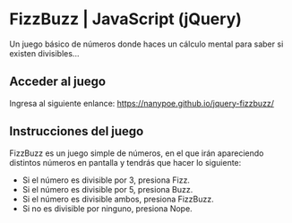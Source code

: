 # FizzBuzz | JavaScript (jQuery)
Un juego básico de números donde haces un cálculo mental para saber si existen divisibles...

## Acceder al juego
Ingresa al siguiente enlance: https://nanypoe.github.io/jquery-fizzbuzz/

## Instrucciones del juego
FizzBuzz es un juego simple de números, en el que irán apareciendo distintos números en pantalla y tendrás que hacer lo siguiente:
- Si el número es divisible por 3, presiona Fizz.
- Si el número es divisible por 5, presiona Buzz.
- Si el número es divisible ambos, presiona FizzBuzz.
- Si no es divisible por ninguno, presiona Nope. 
